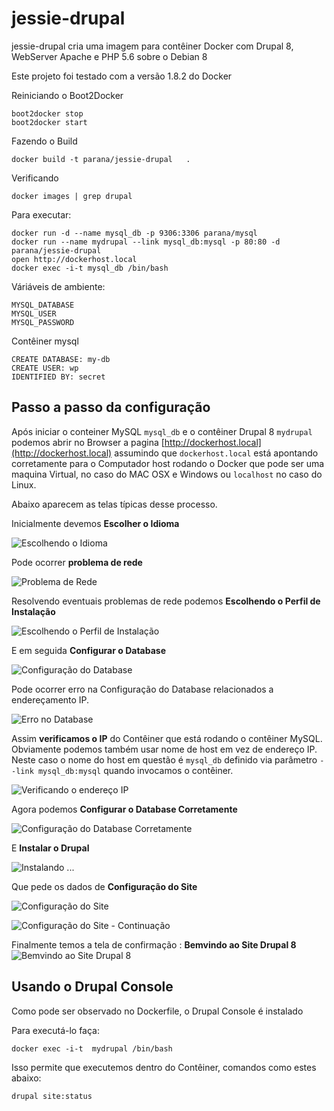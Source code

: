 # jessie-drupal

jessie-drupal cria uma imagem para contêiner Docker com Drupal 8, 
WebServer Apache e PHP 5.6 sobre o Debian 8

Este projeto foi testado com a versão 1.8.2 do Docker

Reiniciando o Boot2Docker

    boot2docker stop
    boot2docker start

Fazendo o Build

    docker build -t parana/jessie-drupal   . 

Verificando

    docker images | grep drupal

Para executar:

    docker run -d --name mysql_db -p 9306:3306 parana/mysql
    docker run --name mydrupal --link mysql_db:mysql -p 80:80 -d parana/jessie-drupal
    open http://dockerhost.local
    docker exec -i-t mysql_db /bin/bash

Váriáveis de ambiente:

    MYSQL_DATABASE
    MYSQL_USER
    MYSQL_PASSWORD

Contêiner mysql

    CREATE DATABASE: my-db 
    CREATE USER: wp
    IDENTIFIED BY: secret


## Passo a passo da configuração

Após iniciar o conteiner MySQL `mysql_db` e o contêiner Drupal 8 `mydrupal` 
podemos abrir no Browser a pagina [http://dockerhost.local](http://dockerhost.local) 
assumindo que `dockerhost.local` está apontando corretamente para o Computador
host rodando o Docker que pode ser uma maquina Virtual, no caso do MAC OSX e Windows
ou `localhost` no caso do Linux.

Abaixo aparecem as telas típicas desse processo.

Inicialmente devemos __Escolher o Idioma__

![Escolhendo o Idioma](https://raw.githubusercontent.com/joao-parana/jessie-drupal/master/docs/img/drupal-install-01.png)

Pode ocorrer __problema de rede__

![Problema de Rede](https://raw.githubusercontent.com/joao-parana/jessie-drupal/master/docs/img/drupal-install-02.png)

Resolvendo eventuais problemas de rede podemos __Escolhendo o Perfil de Instalação__

![Escolhendo o Perfil de Instalação](https://raw.githubusercontent.com/joao-parana/jessie-drupal/master/docs/img/drupal-install-03.png)

E em seguida __Configurar o Database__

![Configuração do Database](https://raw.githubusercontent.com/joao-parana/jessie-drupal/master/docs/img/drupal-install-04.png)

Pode ocorrer erro na Configuração do Database relacionados a endereçamento IP.

![Erro no Database](https://raw.githubusercontent.com/joao-parana/jessie-drupal/master/docs/img/drupal-install-05.png)

Assim __verificamos o IP__ do Contêiner que está rodando o contêiner MySQL. 
Obviamente podemos também usar nome de host em vez de endereço IP. Neste caso 
o nome do host em questão é `mysql_db` definido via parâmetro 
`--link mysql_db:mysql` quando invocamos o contêiner.

![Verificando o endereço IP](https://raw.githubusercontent.com/joao-parana/jessie-drupal/master/docs/img/drupal-install-00.png)

Agora podemos __Configurar o Database Corretamente__

![Configuração do Database Corretamente](https://raw.githubusercontent.com/joao-parana/jessie-drupal/master/docs/img/drupal-install-06.png)

E __Instalar o Drupal__ 

![Instalando ...](https://raw.githubusercontent.com/joao-parana/jessie-drupal/master/docs/img/drupal-install-07.png)

Que pede os dados de __Configuração do Site__

![Configuração do Site](https://raw.githubusercontent.com/joao-parana/jessie-drupal/master/docs/img/drupal-install-08.png)

![Configuração do Site - Continuação ](https://raw.githubusercontent.com/joao-parana/jessie-drupal/master/docs/img/drupal-install-09.png)

Finalmente temos a tela de confirmação : __Bemvindo ao Site Drupal 8__
![Bemvindo ao Site Drupal 8](https://raw.githubusercontent.com/joao-parana/jessie-drupal/master/docs/img/drupal-install-10.png)

## Usando o Drupal Console

Como pode ser observado no Dockerfile, o Drupal Console é instalado 

Para executá-lo faça:
    
    docker exec -i-t  mydrupal /bin/bash

Isso permite que executemos dentro do Contêiner, comandos como estes abaixo:

    drupal site:status
    

